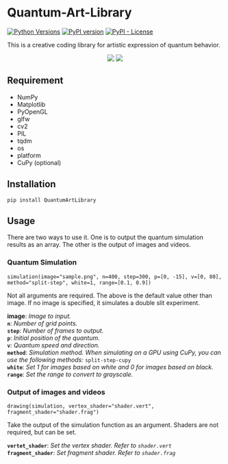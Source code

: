# Quantum-Art-Library

[![Python Versions](https://img.shields.io/pypi/pyversions/quantumartlibrary.svg)](https://pypi.org/project/quantumartlibrary/)
[![PyPI version](https://badge.fury.io/py/quantumartlibrary.svg)](https://badge.fury.io/py/quantumartlibrary)
[![PyPI - License](https://img.shields.io/pypi/l/quantumartlibrary.svg)](https://pypi.org/project/quantumartlibrary/)

This is a creative coding library for artistic expression of quantum behavior.

<p align="center">
  <img src="https://user-images.githubusercontent.com/52993310/200102045-1058d2b8-0578-408b-88a6-8b8b64553c9e.gif" />
  <img src="https://user-images.githubusercontent.com/52993310/200102048-614541d8-6c0b-41c4-8645-b60aca004301.png" />
</p>

## Requirement
* NumPy
* Matplotlib
* PyOpenGL
* glfw
* cv2
* PIL
* tqdm
* os
* platform
* CuPy (optional)

## Installation
```
pip install QuantumArtLibrary
```

## Usage
There are two ways to use it. One is to output the quantum simulation results as an array. The other is the output of images and videos.

### Quantum Simulation
```
simulation(image="sample.png", n=400, step=300, p=[0, -15], v=[0, 80], method="split-step", white=1, range=[0.1, 0.9])
```

Not all arguments are required. The above is the default value other than image. If no image is specified, it simulates a double slit experiment.

**image**: *Image to input.*<br>
**`n`**: *Number of grid points.*<br>
**`step`**: *Number of frames to output.*<br>
**`p`**: *Initial position of the quantum.*<br>
**`v`**: *Quantum speed and direction.*<br>
**`method`**: *Simulation method. When simulating on a GPU using CuPy, you can use the following methods:* `split-step-cupy`<br>
**`white`**: *Set 1 for images based on white and 0 for images based on black.*<br>
**`range`**: *Set the range to convert to grayscale.*


### Output of images and videos
```
drawing(simulation, vertex_shader="shader.vert", fragment_shader="shader.frag")
```

Take the output of the simulation function as an argument. Shaders are not required, but can be set.

**`vertet_shader`**: *Set the vertex shader. Refer to `shader.vert`*<br>
**`fragment_shader`**: *Set fragment shader. Refer to `shader.frag`*
